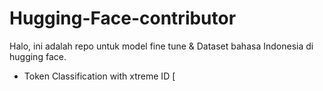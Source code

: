 # Hugging-Face-contributor

Halo, ini adalah repo untuk model fine tune & Dataset bahasa Indonesia di hugging face. 

- Token Classification with xtreme ID [




